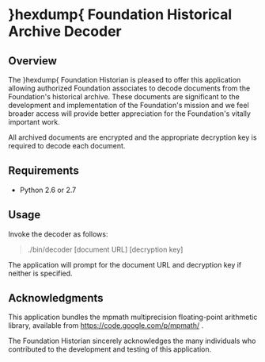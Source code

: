 # }hexdump{ Foundation Historical Archive Decoder

## Overview

The }hexdump{ Foundation Historian is pleased to offer this
application allowing authorized Foundation associates to decode
documents from the Foundation's historical archive.  These documents
are significant to the development and implementation of the
Foundation's mission and we feel broader access will provide better
appreciation for the Foundation's vitally important work.

All archived documents are encrypted and the appropriate decryption
key is required to decode each document.

## Requirements

* Python 2.6 or 2.7

## Usage

Invoke the decoder as follows:

> ./bin/decoder [document URL] [decryption key]

The application will prompt for the document URL and decryption key if
neither is specified.

## Acknowledgments

This application bundles the mpmath multiprecision floating-point
arithmetic library, available from https://code.google.com/p/mpmath/ .

The Foundation Historian sincerely acknowledges the many individuals
who contributed to the development and testing of this application.


